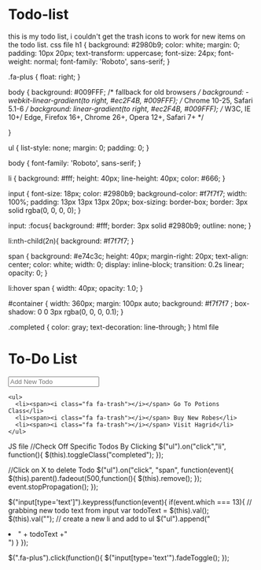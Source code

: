 # Todo-list
this is my todo list, i couldn't get the trash icons to work for new items on the todo list.
css file
h1 {
  background: #2980b9;
  color: white;
  margin: 0;
  padding: 10px 20px;
  text-transform: uppercase;
  font-size: 24px;
  font-weight: normal;
  font-family: 'Roboto', sans-serif;
}

.fa-plus {
  float: right;
}

body {
  background: #009FFF;  /* fallback for old browsers */
background: -webkit-linear-gradient(to right, #ec2F4B, #009FFF);  /* Chrome 10-25, Safari 5.1-6 */
background: linear-gradient(to right, #ec2F4B, #009FFF); /* W3C, IE 10+/ Edge, Firefox 16+, Chrome 26+, Opera 12+, Safari 7+ */

}

ul {
  list-style: none;
  margin: 0;
  padding: 0;
}

body {
  font-family: 'Roboto', sans-serif;
}

li {
  background: #fff;
  height: 40px;
  line-height: 40px;
  color: #666;
}

input {
  font-size: 18px;
  color: #2980b9;
  background-color: #f7f7f7;
  width: 100%;
  padding: 13px 13px 13px 20px;
  box-sizing: border-box;
  border: 3px solid rgba(0, 0, 0, 0);
}

input: :focus{
  background: #fff;
  border: 3px solid #2980b9;
  outline: none;
}

li:nth-child(2n){
  background: #f7f7f7;
}

span {
  background: #e74c3c;
  height: 40px;
  margin-right: 20px;
  text-align: center;
  color: white;
  width: 0;
  display: inline-block;
  transition: 0.2s linear;
  opacity: 0;
}

li:hover span {
  width: 40px;
  opacity: 1.0;
}

#container {
  width: 360px;
  margin: 100px auto;
  background: #f7f7f7 ;
  box-shadow: 0 0 3px rgba(0, 0, 0, 0.1);
}

.completed {
  color: gray;
  text-decoration: line-through;
}
html file
<!DOCTYPE html>
<html>
  <head>
    <title>Todo List</title>
   <link rel="stylesheet" type="text/css" href="index.css">
  <link href="https://fonts.googleapis.com/css?family=Roboto&display=swap" rel="stylesheet">
    <link rel="stylesheet" type="text/css"
      href="https://cdnjs.cloudflare.com/ajax/libs/font-awesome/4.4.0/css/font-awesome.css">
    <script src="https://code.jquery.com/jquery-3.4.1.min.js"
      integrity="sha256-CSXorXvZcTkaix6Yvo6HppcZGetbYMGWSFlBw8HfCJo=" crossorigin="anonymous"></script>
  </head>
  <body>
  
  <div id="container">
    <h1>To-Do List <i class="fa fa-plus"></i></h1>
    <input type="text" placeholder="Add New Todo">

    <ul>
      <li><span><i class="fa fa-trash"></i></span> Go To Potions Class</li>
      <li><span><i class="fa fa-trash"></i></span> Buy New Robes</li>
      <li><span><i class="fa fa-trash"></i></span> Visit Hagrid</li>
    </ul>
  </div>

  <script type="text/javascript" src="index.js"></script>
  </body>
</html>
JS file
//Check Off Specific Todos By Clicking
$("ul").on("click","li", function(){
  $(this).toggleClass("completed");
});

//Click on X to delete Todo
$("ul").on("click", "span", function(event){
  $(this).parent().fadeout(500,function(){
    $(this).remove();
  });
  event.stopPropagation();
});

$("input[type='text']").keypress(function(event){
  if(event.which === 13){
    // grabbing new todo text from input 
    var todoText =  $(this).val();
    $(this).val("");
    // create a new li and add to ul
    $("ul").append("<li><span><i class='fa fa - trash'></i></span> " + todoText +"</li>")
  }
});

$(".fa-plus").click(function(){
  $("input[type='text'").fadeToggle();
});
